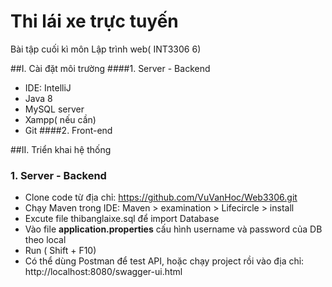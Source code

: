 # Thi lái xe trực tuyến
Bài tập cuối kì môn Lập trình web( INT3306 6)

##I. Cài đặt môi trường
####1. Server - Backend
 - IDE: IntelliJ
 - Java 8
 - MySQL server
 - Xampp( nếu cần)
 - Git
####2. Front-end

##II. Triển khai hệ thống
### 1. Server - Backend
 - Clone code từ địa chỉ: https://github.com/VuVanHoc/Web3306.git
 - Chạy Maven trong IDE: Maven > examination > Lifecircle > install
 - Excute file thibanglaixe.sql để import Database
 - Vào file **application.properties** cấu hình username và password của DB theo local
 - Run ( Shift + F10) 
 - Có thể dùng Postman để test API, hoặc chạy project rồi vào địa chỉ: http://localhost:8080/swagger-ui.html
 


